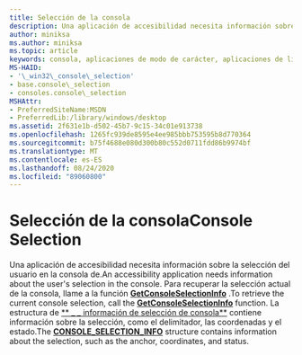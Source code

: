 ```yaml
---
title: Selección de la consola
description: Una aplicación de accesibilidad necesita información sobre la selección del usuario en la consola de.
author: miniksa
ms.author: miniksa
ms.topic: article
keywords: consola, aplicaciones de modo de carácter, aplicaciones de línea de comandos, aplicaciones de terminal, API de consola
MS-HAID:
- '\_win32\_console\_selection'
- base.console\_selection
- consoles.console\_selection
MSHAttr:
- PreferredSiteName:MSDN
- PreferredLib:/library/windows/desktop
ms.assetid: 2f631e1b-d502-45b7-9c15-34c01e913738
ms.openlocfilehash: 1265fc939de8595e4ee985bbb753595b8d770364
ms.sourcegitcommit: b75f4688e080d300b80c552d0711fdd86b9974bf
ms.translationtype: MT
ms.contentlocale: es-ES
ms.lasthandoff: 08/24/2020
ms.locfileid: "89060800"
---
```

# <a name="console-selection"></a><span data-ttu-id="74f61-104">Selección de la consola</span><span class="sxs-lookup"><span data-stu-id="74f61-104">Console Selection</span></span>


<span data-ttu-id="74f61-105">Una aplicación de accesibilidad necesita información sobre la selección del usuario en la consola de.</span><span class="sxs-lookup"><span data-stu-id="74f61-105">An accessibility application needs information about the user's selection in the console.</span></span> <span data-ttu-id="74f61-106">Para recuperar la selección actual de la consola, llame a la función [**GetConsoleSelectionInfo**](getconsoleselectioninfo.md) .</span><span class="sxs-lookup"><span data-stu-id="74f61-106">To retrieve the current console selection, call the [**GetConsoleSelectionInfo**](getconsoleselectioninfo.md) function.</span></span> <span data-ttu-id="74f61-107">La estructura de [\*\* \_ \_ información de selección de consola\*\*](console-selection-info-str.md) contiene información sobre la selección, como el delimitador, las coordenadas y el estado.</span><span class="sxs-lookup"><span data-stu-id="74f61-107">The [**CONSOLE\_SELECTION\_INFO**](console-selection-info-str.md) structure contains information about the selection, such as the anchor, coordinates, and status.</span></span>

 

 




